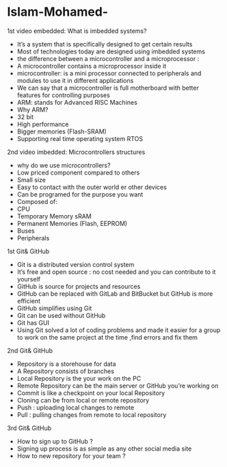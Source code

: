 # Islam-Mohamed-
1st video embedded:
What is imbedded systems?
- It’s a system that is specifically designed to get certain results 
- Most of technologies today are designed using imbedded systems 
- the difference between a microcontroller and a microprocessor :
- A microcontroller contains a microprocessor inside it 
- microcontroller: is a mini processor connected to peripherals and modules to use it in different applications 
- We can say that a microcontroller is full motherboard with better features for controlling purposes 
- ARM: stands for Advanced RISC Machines 
- Why ARM? 
- 32 bit 
- High performance 
- Bigger memories (Flash-SRAM)
- Supporting real time operating system RTOS

2nd video imbedded:
Microcontrollers structures 
- why do we use microcontrollers?
- Low priced component compared to others
- Small size
- Easy to contact with the outer world er other devices 
- Can be programed for the purpose you want 
- Composed of:
- CPU
- Temporary Memory sRAM
- Permanent Memories (Flash, EEPROM)
- Buses
- Peripherals

1st Git& GitHub 
- Git is a distributed version control system 
- It’s free and open source : no cost needed and you can contribute to it yourself 
- GitHub is source for projects and resources
- GitHub can be replaced with GitLab and BitBucket but GitHub is more efficient 
- GitHub simplifies using Git
- Git can be used without GitHub
- Git has GUI 
- Using Git solved a lot of coding problems and made it easier for a group to work on the same project at the time ,find errors and fix them 

2nd Git& GitHub
- Repository is a storehouse for data
- A Repository consists of branches 
- Local Repository is the your work on the PC
- Remote Repository can be the main server or GitHub you’re working on 
- Commit is like a checkpoint on your local Repository 
- Cloning can be from local or remote repository 
- Push : uploading local changes to remote
- Pull : pulling changes from remote to local repository 

3rd Git& GitHub 
- How to sign up to GitHub ?
- Signing up process is as simple as any other social media site 
- How to new repository for your team ?

